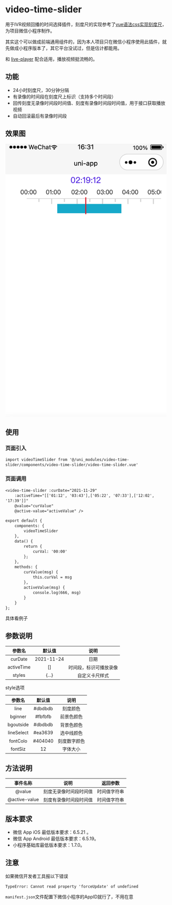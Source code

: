 # video-time-slider

用于IVR视频回播的时间选择插件，刻度尺的实现参考了[vue语法css实现刻度尺](https://ext.dcloud.net.cn/plugin?id=4567)，为项目微信小程序制作。

其实这个可以做成前端通用组件的，因为本人项目只在微信小程序使用此插件，就先做成小程序版本了，其它平台没试过，但是估计都能用。

和 [live-player](https://uniapp.dcloud.io/component/live-player) 配合适用，播放视频挺流畅的。

## 功能

* 24小时刻度尺，30分钟分隔
* 有录像的时间段在刻度尺上标识（支持多个时间段）
* 回传刻度无录像时间段时间值、刻度有录像时间段时间值，用于接口获取播放视频
* 自动回滚最后有录像时间段

## 效果图

![](./Snip20211201_1.png)

## 使用

### 页面引入

```
import videoTimeSlider from '@/uni_modules/video-time-slider/components/video-time-slider/video-time-slider.vue'
```

### 页面调用

```
<video-time-slider :curDate="2021-11-29"
    :activeTime="[['01:12', '03:43'],['05:22', '07:33'],['12:02', '17:39']]" 
    @value="curValue"
    @active-value="activeValue" />
```

```
export default {
    components: {
        videoTimeSlider
    },
    data() {
        return {
            curVal: '00:00'
        };
    },
    methods: {
        curValue(msg) {
            this.curVal = msg
        },
        activeValue(msg) {
            console.log(666, msg)
        }
    }
};
```

具体看例子

## 参数说明

|参数名|默认值|说明|
|:-:|:-----:| :----: |
| curDate | 2021-11-24 |日期|
| activeTime | [] | 时间段，标识可播放录像 |
| styles | {...} | 自定义卡尺样式 |

style选项

|参数名|默认值|说明|
|:-:|:-----:| :----: |
|line|#dbdbdb|刻度颜色|
|bginner|#fbfbfb|前景色颜色|
| bgoutside |#dbdbdb| 背景色颜色|
|lineSelect|#ea3639|选中线颜色|
|fontColo| #404040|刻度数字颜色|
|fontSiz|12|字体大小|

## 方法说明

|事件名称|说明|返回参数|
|:-:|:-----:| :----: |
| @value | 刻度无录像时间段时间值 |时间值字符串|
| @active-value | 刻度有录像时间段时间值| 时间值字符串 |


## 版本要求

* 微信 App iOS 最低版本要求：6.5.21 。
* 微信 App Android 最低版本要求：6.5.19。
* 小程序基础库最低版本要求：1.7.0。


## 注意

如果微信开发者工具报以下错误

```
TypeError: Cannot read property 'forceUpdate' of undefined
```

`manifest.json`文件配置下微信小程序的AppID就行了，不用在意